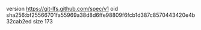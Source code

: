 version https://git-lfs.github.com/spec/v1
oid sha256:bf25566701fa55969a38d8d6ffe98809f6fcb1d387c8570443420e4b32cab2ed
size 173
